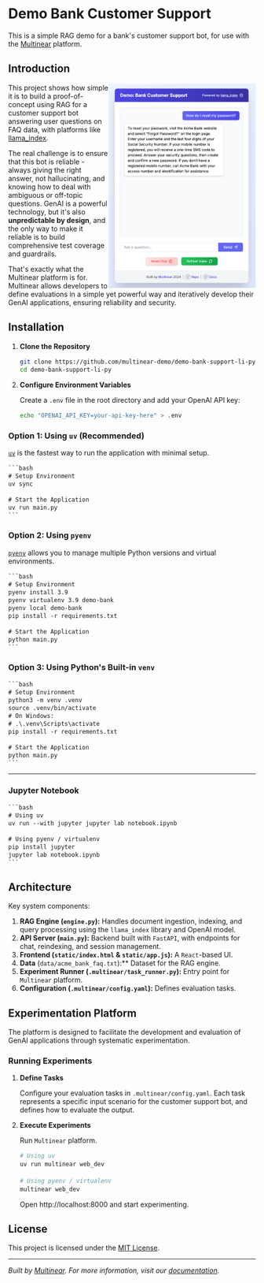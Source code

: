# Demo Bank Customer Support

This is a simple RAG demo for a bank's customer support bot, for use with the [Multinear](https://multinear.com) platform.

## Introduction

<img align="right" width="300" src="static/screenshot.png">

This project shows how simple it is to build a proof-of-concept using RAG for a customer support bot answering user questions on FAQ data, with platforms like [llama_index](https://github.com/jerryjliu/llama_index). 

The real challenge is to ensure that this bot is reliable - always giving the right answer, not hallucinating, and knowing how to deal with ambiguous or off-topic questions. GenAI is a powerful technology, but it's also **unpredictable by design**, and the only way to make it reliable is to build comprehensive test coverage and guardrails. 

That's exactly what the Multinear platform is for. Multinear allows developers to define evaluations in a simple yet powerful way and iteratively develop their GenAI applications, ensuring reliability and security.


## Installation

1. **Clone the Repository**

    ```bash
    git clone https://github.com/multinear-demo/demo-bank-support-li-py
    cd demo-bank-support-li-py
    ```

2. **Configure Environment Variables**

   Create a `.env` file in the root directory and add your OpenAI API key:

    ```bash
    echo "OPENAI_API_KEY=your-api-key-here" > .env
    ```

### Option 1: Using `uv` (Recommended)

   [`uv`](https://github.com/astral-sh/uv) is the fastest way to run the application with minimal setup.

    ```bash
    # Setup Environment
    uv sync

    # Start the Application
    uv run main.py
    ```

### Option 2: Using `pyenv`

   [`pyenv`](https://github.com/pyenv/pyenv) allows you to manage multiple Python versions and virtual environments.

    ```bash
    # Setup Environment
    pyenv install 3.9
    pyenv virtualenv 3.9 demo-bank
    pyenv local demo-bank
    pip install -r requirements.txt

    # Start the Application
    python main.py
    ```

### Option 3: Using Python's Built-in `venv`

    ```bash
    # Setup Environment
    python3 -m venv .venv
    source .venv/bin/activate
    # On Windows:
    # .\.venv\Scripts\activate
    pip install -r requirements.txt

    # Start the Application
    python main.py
    ```

---

### Jupyter Notebook

    ```bash
    # Using uv
    uv run --with jupyter jupyter lab notebook.ipynb

    # Using pyenv / virtualenv
    pip install jupyter
    jupyter lab notebook.ipynb
    ```

## Architecture

   Key system components:

1. **RAG Engine (`engine.py`):** Handles document ingestion, indexing, and query processing using the `llama_index` library and OpenAI model.
2. **API Server (`main.py`):** Backend built with `FastAPI`, with endpoints for chat, reindexing, and session management.
3. **Frontend (`static/index.html` & `static/app.js`):** A `React`-based UI.
4. **Data** (`data/acme_bank_faq.txt`):** Dataset for the RAG engine.
5. **Experiment Runner (`.multinear/task_runner.py`):** Entry point for `Multinear` platform.
6. **Configuration (`.multinear/config.yaml`):** Defines evaluation tasks.

## Experimentation Platform

   The platform is designed to facilitate the development and evaluation of GenAI applications through systematic experimentation.

### Running Experiments

1. **Define Tasks**

   Configure your evaluation tasks in `.multinear/config.yaml`. Each task represents a specific input scenario for the customer support bot, and defines how to evaluate the output.

2. **Execute Experiments**

   Run `Multinear` platform.

    ```bash
    # Using uv
    uv run multinear web_dev

    # Using pyenv / virtualenv
    multinear web_dev
    ```

   Open http://localhost:8000 and start experimenting.

## License

This project is licensed under the [MIT License](LICENSE).

---

*Built by [Multinear](https://multinear.com). For more information, visit our [documentation](https://multinear.com/docs/).*
